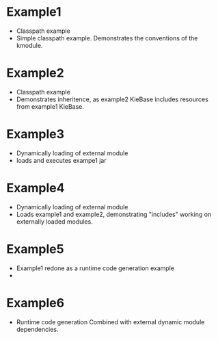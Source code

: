 Example1
========
- Classpath example
- Simple classpath example. Demonstrates the conventions of the kmodule.

Example2
========
- Classpath example
- Demonstrates inheritence, as example2 KieBase includes resources from example1 KieBase.

Example3
========
- Dynamically loading of external module
- loads and executes exampe1 jar

Example4
========
- Dynamically loading of external module
- Loads example1 and example2, demonstrating "includes" working on externally loaded modules.

Example5
========
- Example1 redone as a runtime code generation example
- 
Example6
========
- Runtime code generation Combined with external dynamic module dependencies.